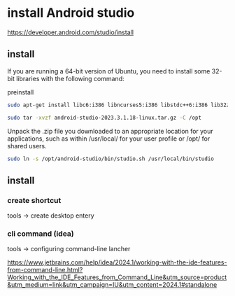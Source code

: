# install Android studio
https://developer.android.com/studio/install

## install
If you are running a 64-bit version of Ubuntu, you need to install some 32-bit libraries with the following command:

preinstall
```bash
sudo apt-get install libc6:i386 libncurses5:i386 libstdc++6:i386 lib32z1 libbz2-1.0:i386
```

```bash
sudo tar -xvzf android-studio-2023.3.1.18-linux.tar.gz -C /opt
```

Unpack the .zip file you downloaded to an appropriate location for your applications, such as within /usr/local/ for your user profile or /opt/ for shared users.
```bash
sudo ln -s /opt/android-studio/bin/studio.sh /usr/local/bin/studio
```


## install


### create shortcut
tools -> create desktop entery

### cli command (idea)
tools -> configuring command-line lancher

https://www.jetbrains.com/help/idea/2024.1/working-with-the-ide-features-from-command-line.html?Working_with_the_IDE_Features_from_Command_Line&utm_source=product&utm_medium=link&utm_campaign=IU&utm_content=2024.1#standalone



